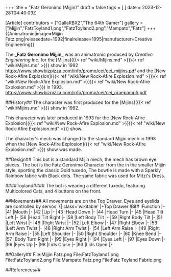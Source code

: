 +++
title = "Fatz Geronimo (Mijjin)"
draft = false
tags = [ ]
date = 2023-12-28T04:40:09Z

[Article]
contributors = ["GallaRBX2","The 64th Gamer"]
gallery = ["Mijjin","FatzToyland1.png","FatzToyland2.png","Mampato","Fatz"]
+++
{{Animatronic|image=Mijjin Fatz.png|releasedate=1992|finalrelease=1995|manufacturer=Creative Engineering}}

The **_Fatz Geronimo Mijjin**_ was an animatronic produced by _Creative Engineering Inc._ for the [Mijins]({{< ref "wiki/Mijins.md" >}}){< ref "wiki/Mijins.md" >}}) show in 1992 <ref>https://www.showbizpizza.com/info/promo/cei/cei_mijjins.pdf</ref> and the [New Rock-Afire Explosion]({{< ref "wiki/New Rock-Afire Explosion.md" >}}){< ref "wiki/New Rock-Afire Explosion.md" >}}){< ref "wiki/New Rock-Afire Explosion.md" >}}) in 1993. <ref>https://www.showbizpizza.com/info/promo/cei/cei_nraepamph.pdf</ref>

##History##
The character was first produced for the [Mijins]({{< ref "wiki/Mijins.md" >}}) show in 1992. 

This character was later produced in 1993 for the [New Rock-Afire Explosion]({{< ref "wiki/New Rock-Afire Explosion.md" >}}){< ref "wiki/New Rock-Afire Explosion.md" >}}) show. 

The character's mech was changed to the standard Mijjin mech in 1993 when the [New Rock-Afire Explosion]({{< ref "wiki/New Rock-Afire Explosion.md" >}}) show was made.

##Design##
This bot is a standard Mijin mech, the mech has brown eye pieces. The bot is the Fatz Geronimo Character from the  in the smaller Mijjin style, sporting the classic Gold tuxedo, The bowtie is made with a Sparkly Rainbow fabric with Black dots. The same fabric was used for Mitzi's Dress.  

####Toyland####
The bot is wearing a different tuxedo, featuring Multicolored Cats, and 4 buttons on the front.

##Movements##
All movements are on the Top Drawer. Eyes and eyelids are controlled by servos.
{| class='wikitable'
|+Top Drawer
!Bit#
!Function
|-
|41
|Mouth
|-
|42
|Lip
|-
|43
|Head Down
|-
|44
|Head Turn
|-
|45
|Head Tilt Left
|-
|56
|Head Tilt Right
|-
|58
|Left Body Tilt
|-
|59
|Right Body Tilt
|-
|51
|Left Wrist
|-
|46
|Right Wrist
|-
|52
|Left Elbow
|-
|47
|Right Elbow
|-
|53
|Left Arm Twist
|-
|48
|Right Arm Twist
|-
|54
|Left Arm Raise
|-
|49
|Right Arm Raise
|-
|55
|Left Shoulder
|-
|50
|Right Shoulder
|-
|60
|Knee Bend
|-
|57
|Body Turn Right
|-
|95
|Eyes Right
|-
|94
|Eyes Left
|-
|97
|Eyes Down
|-
|96
|Eyes Up
|-
|98
|Lids Close
|-
|93
|Lids Open
|}

##Gallery##
<gallery>
File:Mijjin Fatz.png
File:FatzToyland1.png
File:FatzToyland2.png
File:Mampato Fatz.png
File:Fatz Toyland Fabric.png
</gallery>

##References##
<references />